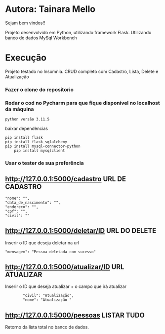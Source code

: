 # Autora: Tainara Mello

Sejam bem vindos!!

Projeto desenvolvido em Python, utilizando framework Flask. Utilizando banco de dados MySql Workbench

# Execução
Projeto testado no Insomnia.
CRUD completo com Cadastro, Lista, Delete e Atualização

### Fazer o clone do repositorio
### Rodar o cod no Pycharm para que fique disponível no localhost da máquina
	python versão 3.11.5
 baixar dependências
 
 	pip install flask
  	pip install flask_sqlalchemy
   	pip install mysql-connector-python
    	pip install mysqlclient
    	
### Usar o tester de sua preferência 

## http://127.0.0.1:5000/cadastro URL DE CADASTRO 

	"nome": "",
	"data_de_nascimento": "",
	"endereco": "",
	"cpf": "",
	"civil": ""

 ## http://127.0.0.1:5000/deletar/ID URL DO DELETE
 Inserir o ID que deseja deletar na url
 
	"mensagem": "Pessoa deletada com sucesso"

## http://127.0.0.1:5000/atualizar/ID URL ATUALIZAR
Inserir o ID que deseja atualizar + o campo que irá atualizar

			"civil": "Atualização",
			"nome": "Atualização "

## http://127.0.0.1:5000/pessoas LISTAR TUDO
Retorno da lista total no banco de dados.
		
 

